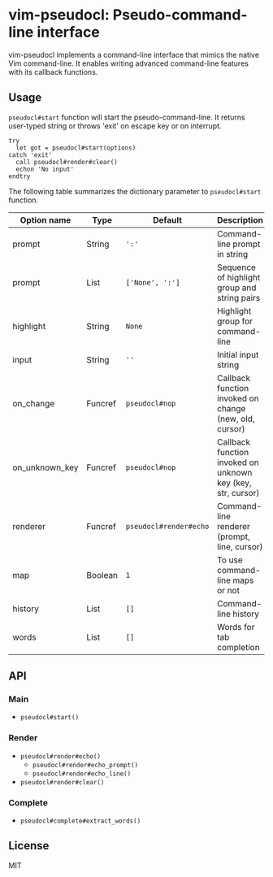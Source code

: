 vim-pseudocl: Pseudo-command-line interface
===========================================

vim-pseudocl implements a command-line interface that mimics the native Vim
command-line. It enables writing advanced command-line features with its
callback functions.

Usage
-----

`pseudocl#start` function will start the pseudo-command-line. It returns
user-typed string or throws 'exit' on escape key or on interrupt.

```vim
try
  let got = pseudocl#start(options)
catch 'exit'
  call pseudocl#render#clear()
  echon 'No input'
endtry
```

The following table summarizes the dictionary parameter to `pseudocl#start`
function.

| Option name    | Type    | Default                | Description                                                 |
| -------------- | ------  | ---------------------- | ----------------------------------------------------------- |
| prompt         | String  | `':'`                  | Command-line prompt in string                               |
| prompt         | List    | `['None', ':']`        | Sequence of highlight group and string pairs                |
| highlight      | String  | `None`                 | Highlight group for command-line                            |
| input          | String  | `''`                   | Initial input string                                        |
| on_change      | Funcref | `pseudocl#nop`         | Callback function invoked on change (new, old, cursor)      |
| on_unknown_key | Funcref | `pseudocl#nop`         | Callback function invoked on unknown key (key, str, cursor) |
| renderer       | Funcref | `pseudocl#render#echo` | Command-line renderer (prompt, line, cursor)                |
| map            | Boolean | `1`                    | To use command-line maps or not                             |
| history        | List    | `[]`                   | Command-line history                                        |
| words          | List    | `[]`                   | Words for tab completion                                    |

API
---

### Main

- `pseudocl#start()`

### Render

- `pseudocl#render#echo()`
    - `pseudocl#render#echo_prompt()`
    - `pseudocl#render#echo_line()`
- `pseudocl#render#clear()`

### Complete

- `pseudocl#complete#extract_words()`

License
-------

MIT

